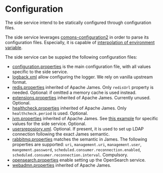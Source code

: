 # Configuration

The side service intend to be statically configured through configuration files.

The side service leverages [comons-configuration2](https://commons.apache.org/proper/commons-configuration) in order to parse its configuration files. Especially, it is
capable of [interpolation of environment variable](https://commons.apache.org/proper/commons-configuration/userguide/howto_basicfeatures.html).

The side service can be suppied the following configuration files:

 - [configuration.properties](configuration.md) is the main configuration file, with all values specific to the side service.
 - [logback.xml](https://logback.qos.ch/manual/configuration.html) allow configuring the logger. We rely on vanilla upstream format.
 - [redis.properties](https://james.staged.apache.org/james-project/3.9.0/servers/distributed/configure/redis.html) 
inherited of Apache James. Only `redisUrl` property is needed. Optional: if omitted a memory cache is used instead.
 - [extensions.properties](https://james.staged.apache.org/james-project/3.9.0/servers/distributed/configure/extensions.html)
inherited of Apache James. Currently unused. Optional.
 - [healthcheck.properties](https://james.staged.apache.org/james-project/3.9.0/servers/distributed/configure/healthcheck.html)
   inherited of Apache James. Only `healthcheck.period` is used. Optional.
 - [jvm.properties](https://james.staged.apache.org/james-project/3.9.0/servers/distributed/configure/jvm.html)
inherited of Apache James. See [this example](../../app/src/main/conf/jvm.properties) for specific values for the side service.
Optional.
 - [usersreposiory.xml](https://james.staged.apache.org/james-project/3.9.0/servers/distributed/configure/usersrepository.html#_configuring_a_ldap). 
Optional. If present, it is used to set up LDAP connection following the exact James semantic.
 - [rabbitmq.properties](https://james.staged.apache.org/james-project/3.9.0/servers/distributed/configure/rabbitmq.html) matches the semantic in James. 
The following properties are supported: `uri`, `management.uri`, `management.user`, `mangement.password`, `scheduled.consumer.reconnection.enabled`, 
`scheduled.consumer.reconnection.interval`. Compulsory.
 - [opensearch.properties](opensearch.md) enable setting up the OpenSearch service.
 - [webadmn.properties](https://james.staged.apache.org/james-project/3.9.0/servers/distributed/configure/webadmin.html)
inherited of Apache James.